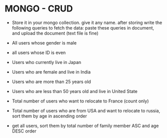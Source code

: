 # MONGO - CRUD

- Store it in your mongo collection. give it any name. after storing write the following queries to fetch the data: paste these queries in document, and upload the document (text file is fine)

- All users whose gender is male
- all users whose ID is even
- Users who currently live in Japan
- Users who are female and live in India
- Users who are more than 25 years old
- Users who are less than 50 years old and live in United State
- Total number of users who want to relocate to France (count only)
- Total number of users who are from USA and want to relocate to russia, sort them by age in ascending order
- get all users, sort them by total number of family member ASC and age DESC order

